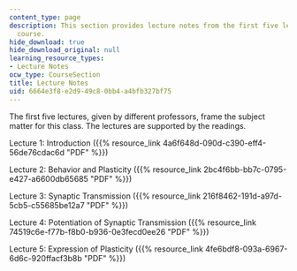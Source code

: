 ```yaml
---
content_type: page
description: This section provides lecture notes from the first five lectures of the
  course.
hide_download: true
hide_download_original: null
learning_resource_types:
- Lecture Notes
ocw_type: CourseSection
title: Lecture Notes
uid: 6664e3f8-e2d9-49c8-0bb4-a4bfb327bf75
---
```


The first five lectures, given by different professors, frame the subject matter for this class. The lectures are supported by the readings.

Lecture 1: Introduction ({{% resource_link 4a6f648d-090d-c390-eff4-56de76cdac6d "PDF" %}})

Lecture 2: Behavior and Plasticity ({{% resource_link 2bc4f6bb-bb7c-0795-e427-a6600db65685 "PDF" %}})

Lecture 3: Synaptic Transmission ({{% resource_link 216f8462-191d-a97d-5cb5-c55685be12a7 "PDF" %}})

Lecture 4: Potentiation of Synaptic Transmission ({{% resource_link 74519c6e-f77b-f8b0-b936-0e3fecd0ee26 "PDF" %}})

Lecture 5: Expression of Plasticity ({{% resource_link 4fe6bdf8-093a-6967-6d6c-920ffacf3b8b "PDF" %}})